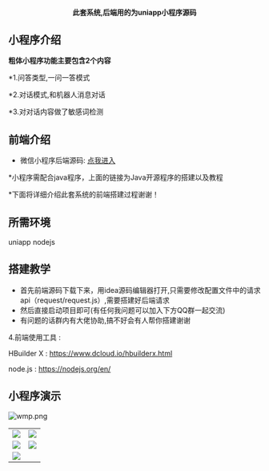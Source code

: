 <h4 align="center">此套系统,后端用的为uniapp小程序源码</h4>


## 小程序介绍

**粗体小程序功能主要包含2个内容** 

*1.问答类型,一问一答模式

*2.对话模式,和机器人消息对话

*3.对对话内容做了敏感词检测


## 前端介绍

* 微信小程序后端源码: [点我进入](https://github.com/smartisanyyh/chatbot)


*小程序需配合java程序，上面的链接为Java开源程序的搭建以及教程

*下面将详细介绍此套系统的前端搭建过程谢谢！

## 所需环境

uniapp
nodejs


## 搭建教学

* 首先前端源码下载下来，用idea源码编辑器打开,只需要修改配置文件中的请求api（request/request.js）,需要搭建好后端请求
* 然后直接启动项目即可(有任何我问题可以加入下方QQ群一起交流)
* 有问题的话群内有大佬协助,搞不好会有人帮你搭建谢谢



4.前端使用工具 : 

HBuilder X : https://www.dcloud.io/hbuilderx.html

node.js : https://nodejs.org/en/


## 小程序演示
![wmp.png](https://s2.loli.net/2023/03/23/biQL8fGtZunJach.jpg)


<table>
    <tr>
        <td><img src="https://image.hongchiqingyun.com/1.jpg"/></td>
        <td><img src="https://image.hongchiqingyun.com/2.jpg"/></td>
    </tr>
    <tr>
        <td><img src="https://image.hongchiqingyun.com/3.jpg"/></td>
        <td><img src="https://image.hongchiqingyun.com/4.jpg"/></td>
    </tr>
    <tr>
        <td><img src="https://image.hongchiqingyun.com/5.jpg"/></td>
    </tr>	 
 
</table>



